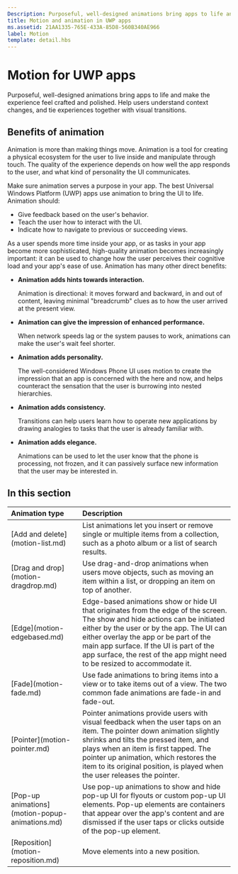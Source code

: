 ```yaml
---
Description: Purposeful, well-designed animations bring apps to life and make the experience feel crafted and polished. Help users understand context changes, and tie experiences together with visual transitions.
title: Motion and animation in UWP apps
ms.assetid: 21AA1335-765E-433A-85D8-560B340AE966
label: Motion
template: detail.hbs
---
```


# Motion for UWP apps

Purposeful, well-designed animations bring apps to life and make the experience feel crafted and polished. Help users understand context changes, and tie experiences together with visual transitions.

## <span id="Benefits_of_animation"></span><span id="benefits_of_animation"></span><span id="BENEFITS_OF_ANIMATION"></span>Benefits of animation


Animation is more than making things move. Animation is a tool for creating a physical ecosystem for the user to live inside and manipulate through touch. The quality of the experience depends on how well the app responds to the user, and what kind of personality the UI communicates.

Make sure animation serves a purpose in your app. The best Universal Windows Platform (UWP) apps use animation to bring the UI to life. Animation should:

-   Give feedback based on the user's behavior.
-   Teach the user how to interact with the UI.
-   Indicate how to navigate to previous or succeeding views.

As a user spends more time inside your app, or as tasks in your app become more sophisticated, high-quality animation becomes increasingly important: it can be used to change how the user perceives their cognitive load and your app's ease of use. Animation has many other direct benefits:

-   **Animation adds hints towards interaction.**

    Animation is directional: it moves forward and backward, in and out of content, leaving minimal "breadcrumb" clues as to how the user arrived at the present view.

-   **Animation can give the impression of enhanced performance.**

    When network speeds lag or the system pauses to work, animations can make the user's wait feel shorter.

-   **Animation adds personality.**

    The well-considered Windows Phone UI uses motion to create the impression that an app is concerned with the here and now, and helps counteract the sensation that the user is burrowing into nested hierarchies.

-   **Animation adds consistency.**

    Transitions can help users learn how to operate new applications by drawing analogies to tasks that the user is already familiar with.

-   **Animation adds elegance.**

    Animations can be used to let the user know that the phone is processing, not frozen, and it can passively surface new information that the user may be interested in.

<h2>In this section</h2>
<table>
<thead>
<tr class="header">
<th align="left">Animation type</th>
<th align="left">Description</th>
</tr>
</thead>
<tbody>
    <tr>
        <td>[Add and delete](motion-list.md)
        </td>
        <td>List animations let you insert or remove single or multiple items from a collection, such as a photo album or a list of search results.
        </td>
    </tr> 
    <tr>
        <td>[Drag and drop](motion-dragdrop.md)
        </td>
        <td>Use drag-and-drop animations when users move objects, such as moving an item within a list, or dropping an item on top of another.
        </td>
    </tr>
    <tr>
        <td>[Edge](motion-edgebased.md)
        </td>
        <td>Edge-based animations show or hide UI that originates from the edge of the screen. The show and hide actions can be initiated either by the user or by the app. The UI can either overlay the app or be part of the main app surface. If the UI is part of the app surface, the rest of the app might need to be resized to accommodate it.
        </td>
    </tr>   
    <tr>
        <td>[Fade](motion-fade.md)
        </td>
        <td>Use fade animations to bring items into a view or to take items out of a view. The two common fade animations are fade-in and fade-out.
        </td>
    </tr>   
    <tr>
        <td>[Pointer](motion-pointer.md)
        </td>
        <td>Pointer animations provide users with visual feedback when the user taps on an item. The pointer down animation slightly shrinks and tilts the pressed item, and plays when an item is first tapped. The pointer up animation, which restores the item to its original position, is played when the user releases the pointer.
        </td>
    </tr>   
    <tr>
        <td>[Pop-up animations](motion-popup-animations.md)
        </td>
        <td>Use pop-up animations to show and hide pop-up UI for flyouts or custom pop-up UI elements. Pop-up elements are containers that appear over the app's content and are dismissed if the user taps or clicks outside of the pop-up element.
        </td>
    </tr>     
    <tr>
        <td>[Reposition](motion-reposition.md)
        </td>
        <td>Move elements into a new position.
        </td>
    </tr>

</tbody>
</table>

 

 

 






<!--HONumber=Mar16_HO5-->


